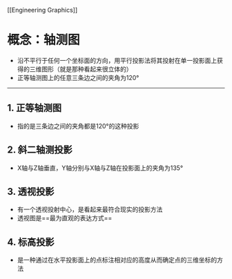 [[Engineering Graphics]]
# 概念：轴测图
- 沿不平行于任何一个坐标面的方向，用平行投影法将其投射在单一投影面上获得的三维图形（就是那种看起来很立体的）
- 正等轴测图上的任意三条边之间的夹角为120°
---
## 1. 正等轴测图
- 指的是三条边之间的夹角都是120°的这种投影
## 2. 斜二轴测投影
- X轴与Z轴垂直，Y轴分别与X轴与Z轴在投影面上的夹角为135°
## 3. 透视投影
- 有一个透视投射中心，是看起来最符合现实的投影方法
- 透视图是==最为直观的表达方式==
## 4. 标高投影
- 是一种通过在水平投影面上的点标注相对应的高度从而确定点的三维坐标的方法

